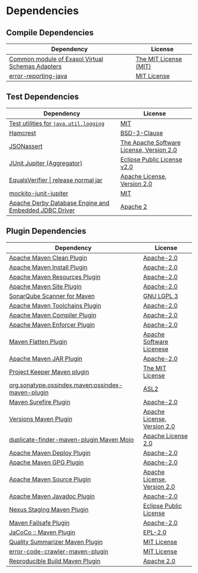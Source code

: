 <!-- @formatter:off -->
# Dependencies

## Compile Dependencies

| Dependency                                            | License                    |
| ----------------------------------------------------- | -------------------------- |
| [Common module of Exasol Virtual Schemas Adapters][0] | [The MIT License (MIT)][1] |
| [error-reporting-java][2]                             | [MIT License][3]           |

## Test Dependencies

| Dependency                                                  | License                                       |
| ----------------------------------------------------------- | --------------------------------------------- |
| [Test utilities for `java.util.logging`][4]                 | [MIT][5]                                      |
| [Hamcrest][6]                                               | [BSD-3-Clause][7]                             |
| [JSONassert][8]                                             | [The Apache Software License, Version 2.0][9] |
| [JUnit Jupiter (Aggregator)][10]                            | [Eclipse Public License v2.0][11]             |
| [EqualsVerifier \| release normal jar][12]                  | [Apache License, Version 2.0][13]             |
| [mockito-junit-jupiter][14]                                 | [MIT][5]                                      |
| [Apache Derby Database Engine and Embedded JDBC Driver][15] | [Apache 2][9]                                 |

## Plugin Dependencies

| Dependency                                              | License                           |
| ------------------------------------------------------- | --------------------------------- |
| [Apache Maven Clean Plugin][16]                         | [Apache-2.0][13]                  |
| [Apache Maven Install Plugin][17]                       | [Apache-2.0][13]                  |
| [Apache Maven Resources Plugin][18]                     | [Apache-2.0][13]                  |
| [Apache Maven Site Plugin][19]                          | [Apache-2.0][13]                  |
| [SonarQube Scanner for Maven][20]                       | [GNU LGPL 3][21]                  |
| [Apache Maven Toolchains Plugin][22]                    | [Apache-2.0][13]                  |
| [Apache Maven Compiler Plugin][23]                      | [Apache-2.0][13]                  |
| [Apache Maven Enforcer Plugin][24]                      | [Apache-2.0][13]                  |
| [Maven Flatten Plugin][25]                              | [Apache Software Licenese][13]    |
| [Apache Maven JAR Plugin][26]                           | [Apache-2.0][13]                  |
| [Project Keeper Maven plugin][27]                       | [The MIT License][28]             |
| [org.sonatype.ossindex.maven:ossindex-maven-plugin][29] | [ASL2][9]                         |
| [Maven Surefire Plugin][30]                             | [Apache-2.0][13]                  |
| [Versions Maven Plugin][31]                             | [Apache License, Version 2.0][13] |
| [duplicate-finder-maven-plugin Maven Mojo][32]          | [Apache License 2.0][33]          |
| [Apache Maven Deploy Plugin][34]                        | [Apache-2.0][13]                  |
| [Apache Maven GPG Plugin][35]                           | [Apache-2.0][13]                  |
| [Apache Maven Source Plugin][36]                        | [Apache License, Version 2.0][13] |
| [Apache Maven Javadoc Plugin][37]                       | [Apache-2.0][13]                  |
| [Nexus Staging Maven Plugin][38]                        | [Eclipse Public License][39]      |
| [Maven Failsafe Plugin][40]                             | [Apache-2.0][13]                  |
| [JaCoCo :: Maven Plugin][41]                            | [EPL-2.0][42]                     |
| [Quality Summarizer Maven Plugin][43]                   | [MIT License][44]                 |
| [error-code-crawler-maven-plugin][45]                   | [MIT License][46]                 |
| [Reproducible Build Maven Plugin][47]                   | [Apache 2.0][9]                   |

[0]: https://github.com/exasol/virtual-schema-common-java/
[1]: https://github.com/exasol/virtual-schema-common-java/blob/main/LICENSE
[2]: https://github.com/exasol/error-reporting-java/
[3]: https://github.com/exasol/error-reporting-java/blob/main/LICENSE
[4]: https://github.com/exasol/java-util-logging-testing/
[5]: https://opensource.org/licenses/MIT
[6]: http://hamcrest.org/JavaHamcrest/
[7]: https://raw.githubusercontent.com/hamcrest/JavaHamcrest/master/LICENSE
[8]: https://github.com/skyscreamer/JSONassert
[9]: http://www.apache.org/licenses/LICENSE-2.0.txt
[10]: https://junit.org/junit5/
[11]: https://www.eclipse.org/legal/epl-v20.html
[12]: https://www.jqno.nl/equalsverifier
[13]: https://www.apache.org/licenses/LICENSE-2.0.txt
[14]: https://github.com/mockito/mockito
[15]: http://db.apache.org/derby/
[16]: https://maven.apache.org/plugins/maven-clean-plugin/
[17]: https://maven.apache.org/plugins/maven-install-plugin/
[18]: https://maven.apache.org/plugins/maven-resources-plugin/
[19]: https://maven.apache.org/plugins/maven-site-plugin/
[20]: http://docs.sonarqube.org/display/PLUG/Plugin+Library/sonar-maven-plugin
[21]: http://www.gnu.org/licenses/lgpl.txt
[22]: https://maven.apache.org/plugins/maven-toolchains-plugin/
[23]: https://maven.apache.org/plugins/maven-compiler-plugin/
[24]: https://maven.apache.org/enforcer/maven-enforcer-plugin/
[25]: https://www.mojohaus.org/flatten-maven-plugin/
[26]: https://maven.apache.org/plugins/maven-jar-plugin/
[27]: https://github.com/exasol/project-keeper/
[28]: https://github.com/exasol/project-keeper/blob/main/LICENSE
[29]: https://sonatype.github.io/ossindex-maven/maven-plugin/
[30]: https://maven.apache.org/surefire/maven-surefire-plugin/
[31]: https://www.mojohaus.org/versions/versions-maven-plugin/
[32]: https://basepom.github.io/duplicate-finder-maven-plugin
[33]: http://www.apache.org/licenses/LICENSE-2.0.html
[34]: https://maven.apache.org/plugins/maven-deploy-plugin/
[35]: https://maven.apache.org/plugins/maven-gpg-plugin/
[36]: https://maven.apache.org/plugins/maven-source-plugin/
[37]: https://maven.apache.org/plugins/maven-javadoc-plugin/
[38]: http://www.sonatype.com/public-parent/nexus-maven-plugins/nexus-staging/nexus-staging-maven-plugin/
[39]: http://www.eclipse.org/legal/epl-v10.html
[40]: https://maven.apache.org/surefire/maven-failsafe-plugin/
[41]: https://www.jacoco.org/jacoco/trunk/doc/maven.html
[42]: https://www.eclipse.org/legal/epl-2.0/
[43]: https://github.com/exasol/quality-summarizer-maven-plugin/
[44]: https://github.com/exasol/quality-summarizer-maven-plugin/blob/main/LICENSE
[45]: https://github.com/exasol/error-code-crawler-maven-plugin/
[46]: https://github.com/exasol/error-code-crawler-maven-plugin/blob/main/LICENSE
[47]: http://zlika.github.io/reproducible-build-maven-plugin
